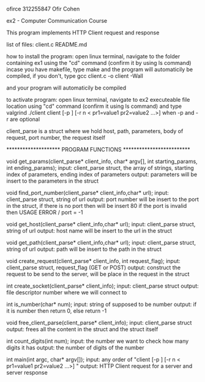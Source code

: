 ofirce
312255847 Ofir Cohen

ex2 - Computer Communication Course

This program implements HTTP Client request and response

list of files:
client.c
README.md

how to install the program:
open linux terminal, navigate to the folder containing ex1
using the "cd" command (confirm it by using ls command)
incase you have makefile, type make and the program will
automaticily be compiled, if you don't, type 
gcc client.c -o client -Wall

and your program will automaticily be compiled

to activate program:
open linux terminal, navigate to ex2 executeable file
location using "cd" command (confirm it using ls command) and type
valgrind ./client client [-p <text>] [-r n < pr1=value1 pr2=value2 …>] <URL>
when -p and -r are optional

client_parse is a struct where we hold host, path, parameters, body of request, port number, the request itself


******************** PROGRAM FUNCTIONS *************************

void get_params(client_parse* client_info, char* argv[], int starting_params, int ending_params);
input: client_parse struct, the array of strings, starting index of parameters, ending index of parameters
output: parameters will be insert to the parameters in the struct


void find_port_number(client_parse* client_info,char* url);
input: client_parse struct, string of url
output: port number will be insert to the port in the struct, if there is no port then will be insert 80
        if the port is invalid then USAGE ERROR / port = -1


void get_host(client_parse* client_info,char* url);
input: client_parse struct, string of url
output: host name will be insert to the url in the struct


void get_path(client_parse* client_info,char* url);
input: client_parse struct, string of url
output: path will be insert to the path in the struct


void create_request(client_parse* client_info, int request_flag);
input: client_parse struct, request_flag (GET or POST)
output: construct the request to be send to the server, will be place in the request in the struct


int create_socket(client_parse* client_info);
input: client_parse struct
output: file descriptor number where we will connect to


int is_number(char* num);
input: string of supposed to be number
output: if it is number then return 0, else return -1


void free_client_parse(client_parse* client_info);
input: client_parse struct
output: frees all the content in the struct and the struct itself


int count_digits(int num);
input: the number we want to check how many digits it has
output: the number of digits of the number


int main(int argc, char* argv[]);
input: any order of "client [-p <text>] [-r n < pr1=value1 pr2=value2 …>] <URL>"
output: HTTP Client request for a server and server response
